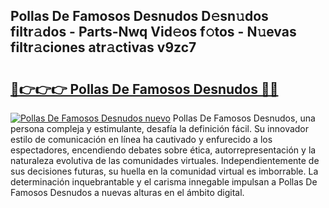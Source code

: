 ## Pollas De Famosos Desnudos D𝚎sn𝚞dos filtr𝚊dos - Parts-Nwq Vid𝚎os f𝚘tos - N𝚞evas filtr𝚊ciones atr𝚊ctivas v9zc7

# <h2><a href="http://mb9mhj.tromn.icu/?c=Pollas+De+Famosos+Desnudos">🔗👉👉👉 Pollas De Famosos Desnudos 🔗🔗</a></h2>

[![Pollas De Famosos Desnudos nuevo](https://i.imgur.com/pEAQMta.gif)](http://mb9mhj.tromn.icu/?c=Pollas+De+Famosos+Desnudos)
Pollas De Famosos Desnudos, una persona compleja y estimulante, desafía la definición fácil. Su innovador estilo de comunicación en línea ha cautivado y enfurecido a los espectadores, encendiendo debates sobre ética, autorrepresentación y la naturaleza evolutiva de las comunidades virtuales. Independientemente de sus decisiones futuras, su huella en la comunidad virtual es imborrable. La determinación inquebrantable y el carisma innegable impulsan a Pollas De Famosos Desnudos a nuevas alturas en el ámbito digital.
